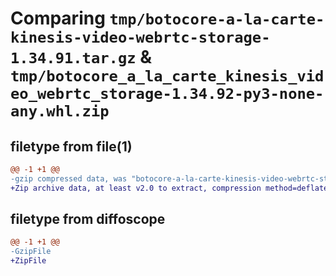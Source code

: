 # Comparing `tmp/botocore-a-la-carte-kinesis-video-webrtc-storage-1.34.91.tar.gz` & `tmp/botocore_a_la_carte_kinesis_video_webrtc_storage-1.34.92-py3-none-any.whl.zip`

## filetype from file(1)

```diff
@@ -1 +1 @@
-gzip compressed data, was "botocore-a-la-carte-kinesis-video-webrtc-storage-1.34.91.tar", last modified: Thu Apr 25 01:03:40 2024, max compression
+Zip archive data, at least v2.0 to extract, compression method=deflate
```

## filetype from diffoscope

```diff
@@ -1 +1 @@
-GzipFile
+ZipFile
```

